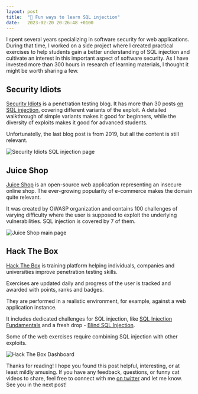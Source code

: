 ```yaml
---
layout: post
title:  "💉 Fun ways to learn SQL injection"
date:   2023-02-20 20:26:48 +0100
---
```


I spent several years specializing in software security for web applications. During that time, I worked on a side project where I created practical exercises to help students gain a better understanding of SQL injection and cultivate an interest in this important aspect of software security. As I have invested more than 300 hours in research of learning materials, I thought it might be worth sharing a few.

## Security Idiots

[Security Idiots](https://www.securityidiots.com/) is a penetration testing blog. It has more than 30 posts [on SQL injection](https://www.securityidiots.com/Web-Pentest/SQL-Injection/#), covering different variants of the exploit.
A detailed walkthrough of simple variants makes it good for beginners, while the diversity of exploits makes it good for advanced students.

Unfortunatelly, the last blog post is from 2019, but all the content is still relevant.

![Security Idiots SQL injection page]({{site.url}}/assets/2023-02-19-sqli/security-idiots.png)

## Juice Shop

[Juice Shop](https://owasp.org/www-project-juice-shop/) is an open-source web application
representing an insecure online shop. The ever-growing popularity of e-commerce makes the domain quite relevant. 

It was created by OWASP
organization and contains 100 challenges of varying
difficulty where the user is supposed to exploit the underlying vulnerabilities.
SQL injection is covered by 7 of them.

![Juice Shop main page]({{site.url}}/assets/2023-02-19-sqli/juice-shop.png)

## Hack The Box

[Hack The Box](https://www.hackthebox.com/) is training platform
helping individuals, companies and universities improve
penetration testing skills. 

Exercises are updated daily and progress of the user is tracked and awarded with
points, ranks and badges. 

They are performed in a
realistic environment, for example, against a web
application instance.

It includes dedicated challenges for SQL injection, like [SQL Injection Fundamentals](https://academy.hackthebox.com/module/details/33) and a fresh drop - [Blind SQL Injection](https://academy.hackthebox.com/module/details/177).

Some of the web exercises require combining SQL injection with other exploits. 

![Hack The Box Dashboard]({{site.url}}/assets/2023-02-19-sqli/hack-the-box.png)

Thanks for reading! I hope you found this post helpful, interesting, or at least mildly amusing. If you have any feedback, questions, or funny cat videos to share, feel free to connect with me [on twitter](https://twitter.com/dmadic) and let me know. See you in the next post!